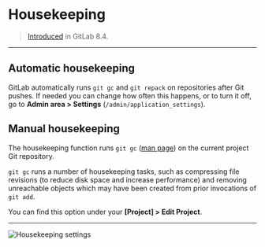 # Housekeeping

> [Introduced][ce-2371] in GitLab 8.4.

---
## Automatic housekeeping

GitLab automatically runs `git gc` and `git repack` on repositories
after Git pushes. If needed you can change how often this happens, or
to turn it off, go to **Admin area > Settings**
(`/admin/application_settings`).

## Manual housekeeping

The housekeeping function runs `git gc` ([man page][man]) on the current
project Git repository.

`git gc` runs a number of housekeeping tasks, such as compressing file
revisions (to reduce disk space and increase performance) and removing
unreachable objects which may have been created from prior invocations of
`git add`.

You can find this option under your **[Project] > Edit Project**.

---

![Housekeeping settings](img/housekeeping_settings.png)

[ce-2371]: https://gitlab.com/gitlab-org/gitlab-ce/merge_requests/2371 "Housekeeping merge request"
[man]: https://www.kernel.org/pub/software/scm/git/docs/git-gc.html "git gc man page"

